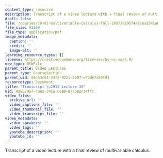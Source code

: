 ```yaml
---
content_type: resource
description: Transcript of a video lecture with a final review of multivariable calculus.
draft: false
file: /courses/18-02-multivariable-calculus-fall-2007/929574a7caa3241a6eeb877382c34ffc_18_022007L35.pdf
file_size: 93289
file_type: application/pdf
image_metadata:
  caption: ''
  credit: ''
  image-alt: ''
learning_resource_types: []
license: https://creativecommons.org/licenses/by-nc-sa/4.0/
ocw_type: OCWFile
parent_title: Video Lectures
parent_type: CourseSection
parent_uid: d4e54c63-63f2-9211-5697-e70de7a59fd1
resourcetype: Document
title: "Transcript \u2013 Lecture 35"
uid: 929574a7-caa3-241a-6eeb-877382c34ffc
video_files:
  archive_url: ''
  video_captions_file: ''
  video_thumbnail_file: ''
  video_transcript_file: ''
video_metadata:
  video_speakers: ''
  video_tags: ''
  youtube_description: ''
  youtube_id: ''
---
```

Transcript of a video lecture with a final review of multivariable calculus.